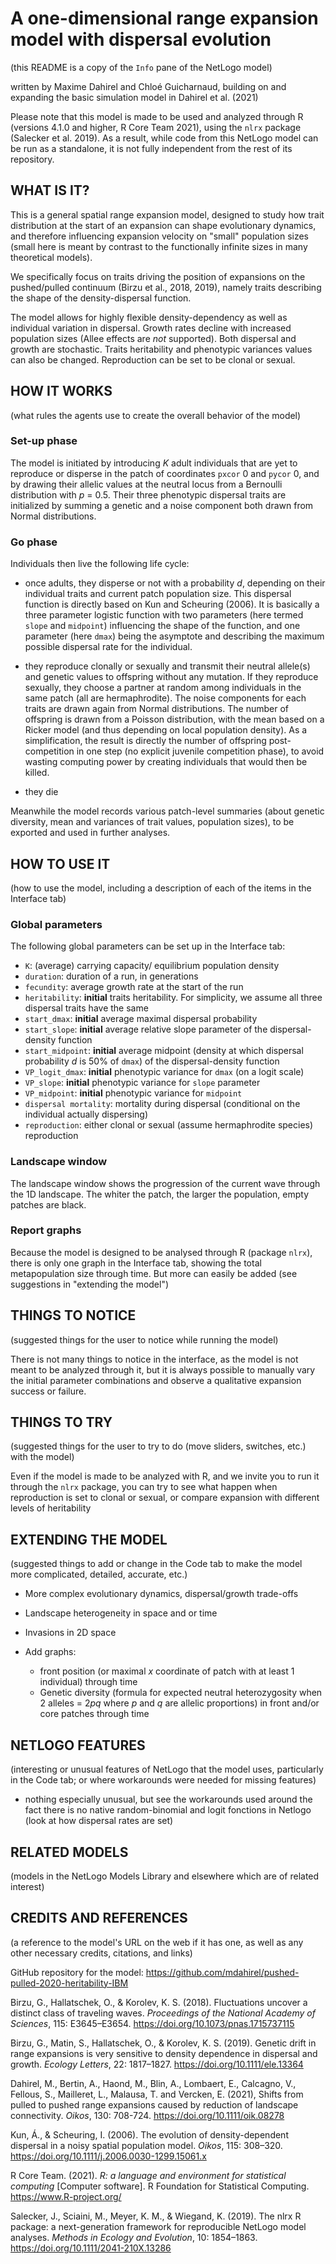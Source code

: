 # A one-dimensional range expansion model with dispersal evolution

(this README is a copy of the `Info` pane of the NetLogo model)

written by Maxime Dahirel and Chloé Guicharnaud, building on and expanding the basic simulation model in Dahirel et al. (2021)

Please note that this model is made to be used and analyzed through R (versions 4.1.0 and higher, R Core Team 2021), using the `nlrx` package (Salecker et al. 2019). As a result, while code from this NetLogo model can be run as a standalone, it is not fully independent from the rest of its repository.

## WHAT IS IT?

This is a general spatial range expansion model, designed to study how trait distribution at the start of an expansion can shape evolutionary dynamics, and therefore influencing expansion velocity on "small" population sizes (small here is meant by contrast to the functionally infinite sizes in many theoretical models).

We specifically focus on traits driving the position of expansions on the pushed/pulled continuum (Birzu et al., 2018, 2019), namely traits describing the shape of the density-dispersal function. 

The model allows for highly flexible density-dependency as well as individual variation in dispersal. Growth rates decline with increased population sizes (Allee effects are *not* supported). Both dispersal and growth are stochastic. Traits heritability and phenotypic variances values can also be changed. Reproduction can be set to be clonal or sexual.

## HOW IT WORKS

(what rules the agents use to create the overall behavior of the model)

### Set-up phase
The model is initiated by introducing *K* adult individuals that are yet to reproduce or disperse in the patch of coordinates `pxcor` 0 and `pycor` 0, and by drawing their allelic values at the neutral locus from a Bernoulli distribution with *p* = 0.5. Their three phenotypic dispersal traits are initialized by summing a genetic and a noise component both drawn from Normal distributions.

### Go phase
Individuals then live the following life cycle:

- once adults, they disperse or not with a probability *d*, depending on their individual traits and current patch population size. This dispersal function is directly based on Kun and Scheuring (2006). It is basically a three parameter logistic function with two parameters (here termed `slope` and `midpoint`) influencing the shape of the function, and one parameter (here `dmax`) being the asymptote and describing the maximum possible dispersal rate for the individual.

- they reproduce clonally or sexually and transmit their neutral allele(s) and genetic values to offspring without any mutation. If they reproduce sexually, they choose a partner at random among individuals in the same patch (all are hermaphrodite). The noise components for each traits are drawn again from Normal distributions. The number of offspring is drawn from a Poisson distribution, with the mean based on a Ricker model (and thus depending on local population density). As a simplification, the result is directly the number of offspring post-competition in one step (no explicit juvenile competition phase), to avoid wasting computing power by creating individuals that would then be killed.

- they die

Meanwhile the model records various patch-level summaries (about genetic diversity, mean and variances of trait values, population sizes), to be exported and used in further analyses.


## HOW TO USE IT

(how to use the model, including a description of each of the items in the Interface tab)

### Global parameters

The following global parameters can be set up in the Interface tab:

- `K`: (average) carrying capacity/ equilibrium population density
- `duration`: duration of a run, in generations
- `fecundity`: average growth rate at the start of the run
- `heritability`: **initial** traits heritability. For simplicity, we assume all three dispersal traits have the same
- `start_dmax`: **initial** average maximal dispersal probability
- `start_slope`: **initial** average relative slope parameter of the dispersal-density function
- `start_midpoint`: **initial** average midpoint (density at which dispersal probability *d* is 50% of `dmax`) of the dispersal-density function
- `VP_logit_dmax`: **initial** phenotypic variance for `dmax` (on a logit scale)
- `VP_slope`: **initial** phenotypic variance for `slope` parameter
- `VP_midpoint`: **initial** phenotypic variance for `midpoint`
- `dispersal mortality`: mortality during dispersal (conditional on the individual actually dispersing)
- `reproduction`: either clonal or sexual (assume hermaphrodite species) reproduction

### Landscape window

The landscape window shows the progression of the current wave through the 1D landscape. The whiter the patch, the larger the population, empty patches are black.

### Report graphs

Because the model is designed to be analysed through R (package `nlrx`), there is only one graph in the Interface tab, showing the total metapopulation size through time. But more can easily be added (see suggestions in "extending the model")


## THINGS TO NOTICE

(suggested things for the user to notice while running the model)

There is not many things to notice in the interface, as the model is not meant to be analyzed through it, but it is always possible to manually vary the initial parameter combinations and observe a qualitative expansion success or failure.


## THINGS TO TRY

(suggested things for the user to try to do (move sliders, switches, etc.) with the model)

Even if the model is made to be analyzed with R, and we invite you to run it through the `nlrx` package, you can try to see what happen when reproduction is set to clonal or sexual, or compare expansion with different levels of heritability


## EXTENDING THE MODEL

(suggested things to add or change in the Code tab to make the model more complicated, detailed, accurate, etc.)

- More complex evolutionary dynamics, dispersal/growth trade-offs

- Landscape heterogeneity in space and or time

- Invasions in 2D space

- Add graphs: 
	- front position (or maximal *x* coordinate of patch with at least 1 individual) through time
	- Genetic diversity (formula for expected neutral heterozygosity when 2 alleles = 2*pq* where *p* and *q* are allelic proportions) in front and/or core patches through time

## NETLOGO FEATURES

(interesting or unusual features of NetLogo that the model uses, particularly in the Code tab; or where workarounds were needed for missing features)

- nothing especially unusual, but see the workarounds used around the fact there is no native random-binomial and logit fonctions in Netlogo (look at how dispersal rates are set)

## RELATED MODELS

(models in the NetLogo Models Library and elsewhere which are of related interest)

## CREDITS AND REFERENCES

(a reference to the model's URL on the web if it has one, as well as any other necessary credits, citations, and links)

GitHub repository for the model: https://github.com/mdahirel/pushed-pulled-2020-heritability-IBM

Birzu, G., Hallatschek, O., & Korolev, K. S. (2018). Fluctuations uncover a distinct class of traveling waves. *Proceedings of the National Academy of Sciences*, 115: E3645–E3654. https://doi.org/10.1073/pnas.1715737115

Birzu, G., Matin, S., Hallatschek, O., & Korolev, K. S. (2019). Genetic drift in range expansions is very sensitive to density dependence in dispersal and growth. *Ecology Letters*, 22: 1817–1827. https://doi.org/10.1111/ele.13364

Dahirel, M., Bertin, A., Haond, M., Blin, A., Lombaert, E., Calcagno, V., Fellous, S., Mailleret, L., Malausa, T. and Vercken, E. (2021), Shifts from pulled to pushed range expansions caused by reduction of landscape connectivity. *Oikos*, 130: 708-724. https://doi.org/10.1111/oik.08278

Kun, Á., & Scheuring, I. (2006). The evolution of density-dependent dispersal in a noisy spatial population model. *Oikos*, 115: 308–320. https://doi.org/10.1111/j.2006.0030-1299.15061.x

R Core Team. (2021). *R: a language and environment for statistical computing* [Computer software]. R Foundation for Statistical Computing. https://www.R-project.org/

Salecker, J., Sciaini, M., Meyer, K. M., & Wiegand, K. (2019). The nlrx R package: a next-generation framework for reproducible NetLogo model analyses. *Methods in Ecology and Evolution*, 10: 1854–1863. https://doi.org/10.1111/2041-210X.13286
